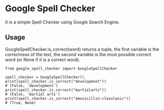 # Google Spell Checker

It is a simple Spell Checker using Google Search Engine.

## Usage

GoogleSpellChecker.is_correct(word) returns a tuple, the first variable is the correctness of the text,
the second variable is the most possible correct word (or None if it is a correct word).
```
from google_spell_checker import GoogleSpellChecker

spell_checker = GoogleSpellChecker()
print(spell_checker.is_correct("developmnet"))
# (False, 'development')
print(spell_checker.is_correct("martialartz"))
# (False, 'martial arts')
print(spell_checker.is_correct("amoxicillin-clavulanic"))
# (True, None)
```